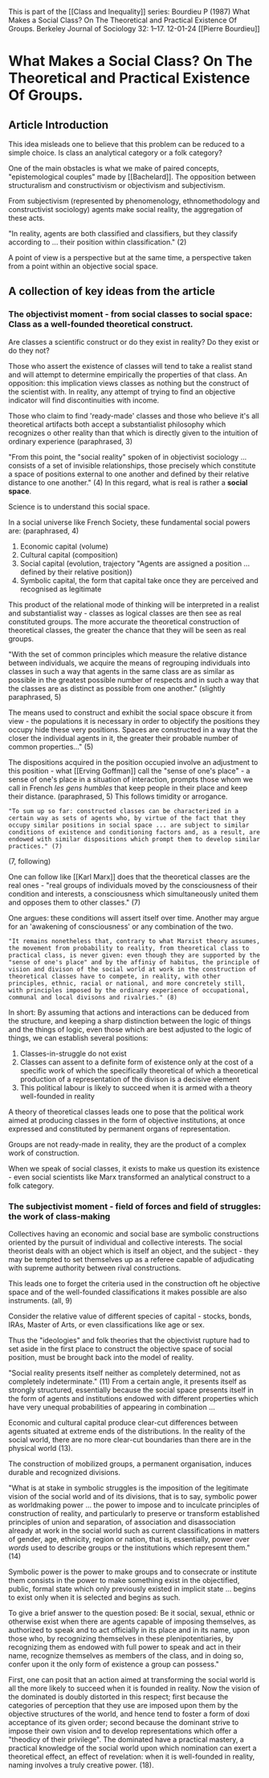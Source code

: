 This is part of the [[Class and Inequality]] series:
Bourdieu P (1987) What Makes a Social Class? On The Theoretical and Practical Existence Of Groups. Berkeley Journal of Sociology 32: 1–17.
12-01-24
[[Pierre Bourdieu]]

# What Makes a Social Class? On The Theoretical and Practical Existence Of Groups.

## Article Introduction

This idea misleads one to believe that this problem can be reduced to a simple choice. Is class an analytical category or a folk category?

One of the main obstacles is what we make of paired concepts, "epistemological couples" made by [[Bachelard]]. The opposition between structuralism and constructivism or objectivism and subjectivism.

From subjectivism (represented by phenomenology, ethnomethodology and constructivist sociology) agents make social reality, the aggregation of these acts.

"In reality, agents are both classified and classifiers, but they classify according to ... their position within classification." (2)

A point of view is a perspective but at the same time, a perspective taken from a point within an objective social space.

## A collection of key ideas from the article

### The objectivist moment - from social classes to social space: Class as a well-founded theoretical construct.

Are classes a scientific construct or do they exist in reality? Do they exist or do they not?

Those who assert the existence of classes will tend to take a realist stand and will attempt to determine empirically the properties of that class. An opposition: this implication views classes as nothing but the construct of the scientist with. In reality, any attempt of trying to find an objective indicator will find discontinuities with income.

Those who claim to find 'ready-made' classes and those who believe it's all theoretical artifacts both accept a substantialist philosophy which recognizes o other reality than that which is directly given to the intuition of ordinary experience (paraphrased, 3)

"From this point, the "social reality" spoken of in objectivist sociology ... consists of a set of invisible relationships, those precisely which constitute a space of positions external to one another and defined by their relative distance to one another." (4) In this regard, what is real is rather a **social space**.

Science is to understand this social space.

In a social universe like French Society, these fundamental social powers are: (paraphrased, 4)

1. Economic capital (volume)
2. Cultural capital (composition)
3. Social capital (evolution, trajectory "Agents are assigned a position ... defined by their relative position))
4. Symbolic capital, the form that capital take once they are perceived and recognised as legitimate

This product of the relational mode of thinking will be interpreted in a realist and substantialist way - classes as logical classes are then see as real constituted groups. The more accurate the theoretical construction of theoretical classes, the greater the chance that they will be seen as real groups.

"With the set of common principles which measure the relative distance between individuals, we acquire the means of regrouping individuals into classes in such a way that agents in the same class are as similar as possible in the greatest possible number of respects and in such a way that the classes are as distinct as possible from one another." (slightly paraphrased, 5)

The means used to construct and exhibit the social space obscure it from view - the populations it is necessary in order to objectify the positions they occupy hide these very positions. Spaces are constructed in a way that the closer the individual agents in it, the greater their probable number of common properties..." (5)

The dispositions acquired in the position occupied involve an adjustment to this position - what [[Erving Goffman]]  call the "sense of one's place" - a sense of one's place in a situation of interaction, prompts those whom we call in French *les gens humbles* that keep people in their place and keep their distance. (paraphrased, 5) This follows timidity or arrogance.

```ad-summary
"To sum up so far: constructed classes can be characterized in a certain way as sets of agents who, by virtue of the fact that they occupy similar positions in social space ... are subject to similar conditions of existence and conditioning factors and, as a result, are endowed with similar dispositions which prompt them to develop similar practices." (7)

```

(7, following)

One can follow like [[Karl Marx]] does that the theoretical classes are the real ones - "real groups of individuals moved by the consciousness of their condition and interests, a consciousness which simultaneously united them and opposes them to other classes." (7)

One argues: these conditions will assert itself over time. Another may argue for an 'awakening of consciousness' or any combination of the two.

```ad-quote
"It remains nonetheless that, contrary to what Marxist theory assumes, the movement from probability to reality, from theoretical class to practical class, is never given: even though they are supported by the "sense of one's place" and by the affiniy of habitus, the principle of vision and divison of the social world at work in the construction of theoretical classes have to compete, in reality, with other principles, ethnic, racial or national, and more concretely still, with principles imposed by the ordinary experience of occupational, communal and local divisons and rivalries." (8)

```

In short:
By assuming that actions and interactions can be deduced from the structure, and keeping a sharp distinction between the logic of things and the things of logic, even those which are best adjusted to the logic of things, we can establish several positions:
1. Classes-in-struggle do not exist
2. Classes can assent to a definite form of existence only at the cost of a specific work of which the specifically theoretical of which a theoretical production of a representation of the divison is a decisive element
3. This political labour is likely to succeed when it is armed with a theory well-founded in reality

A theory of theoretical classes leads one to pose that the political work aimed at producing classes in the form of objective institutions, at once expressed and constituted by permanent organs of representation.

Groups are not ready-made in reality, they are the product of a complex work of construction.

When we speak of social classes, it exists to make us question its existence - even social scientists like Marx transformed an analytical construct to a folk category.

### The subjectivist moment - field of forces and field of struggles: the work of class-making

Collectives having an economic and social base are symbolic constructions oriented by the pursuit of individual and collective interests. The social theorist deals with an object which is itself an object, and the subject - they may be tempted to set themselves up as a referee capable of adjudicating with supreme authority between rival constructions.

This leads one to forget the criteria used in the construction oft he objective space and of the well-founded classifications it makes possible are also instruments. (all, 9)

Consider the relative value of different species of capital - stocks, bonds, IRAs, Master of Arts, or even classifications like age or sex.

Thus the "ideologies" and folk theories that the objectivist rupture had to set aside in the first place to construct the objective space of social position, must be brought back into the model of reality.

"Social reality presents itself neither as completely determined, not as completely indeterminate." (11) From a certain angle, it presents itself as strongly structured, essentially because the social space presents itself in the form of agents and institutions endowed with different properties which have very unequal probabilities of appearing in combination ... 

Economic and cultural capital produce clear-cut differences between agents situated at extreme ends of the distributions. In the reality of the social world, there are no more clear-cut boundaries than there are in the physical world (13).

The construction of mobilized groups, a permanent organisation, induces durable and recognized divisions.

"What is at stake in symbolic struggles is the imposition of the legitimate vision of the social world and of its divisions, that is to say, symbolic power as worldmaking power ... the power to impose and to inculcate principles of construction of reality, and particularly to preserve or transform established principles of union and separation, of association and disassociation already at work in the social world such as current classifications in matters of gender, age, ethnicity, region or nation, that is, essentially, power over *words* used to describe groups or the institutions which represent them." (14)

Symbolic power is the power to make groups and to consecrate or institute them consists in the power to make something exist in the objectified, public, formal state which only previously existed in implicit state ... begins to exist only when it is selected and begins as such.


To give a brief answer to the question posed:
Be it social, sexual, ethnic or otherwise exist when there are agents capable of imposing themselves, as authorized to speak and to act officially in its place and in its name, upon those who, by recognizing themselves in these plenipotentiaries, by recognizing them as endowed with full power to speak and act in their name, recognize themselves as members of the class, and in doing so, confer upon it the only form of existence a group can possess." 

First, one can posit that an action aimed at transforming the social world is all the more likely to succeed when it is founded in reality. Now the vision of the dominated is doubly distorted in this respect; first because the categories of perception that they use are imposed upon them by the objective structures of the world, and hence tend to foster a form of doxi acceptance of its given order; second because the dominant strive to impose their own vision and to develop representations which offer a "theodicy of their privilege". The dominated have a practical mastery, a practical knowledge of the social world upon which nomination can exert a theoretical effect, an effect of revelation: when it is well-founded in reality, naming involves a truly creative power. (18).